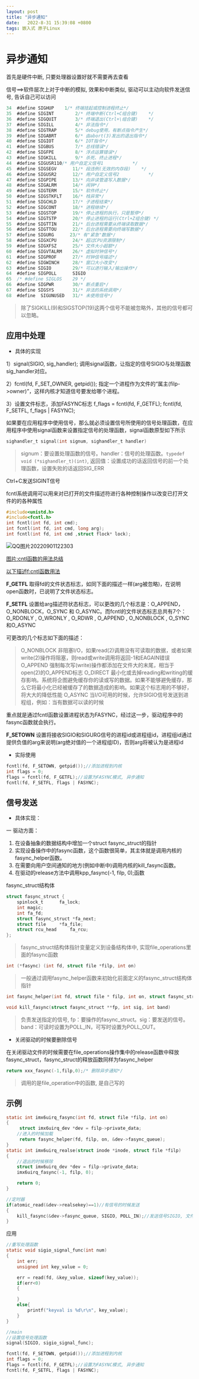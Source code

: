 ```yaml
---
layout: post
title: "异步通知" 
date:   2022-8-31 15:39:08 +0800
tags: 嵌入式 原子Linux 
---
```


# 异步通知

首先是硬件中断, 只要处理器设置好就不需要再去查看

信号==>软件层次上对于中断的模拟, 效果和中断类似, 驱动可以主动向软件发送信号, 告诉自己可以访问

```c
34	#define SIGHUP    1/* 终端挂起或控制进程终止*/
35	#define SIGINT        2/* 终端中断(Ctrl+C组合键)    */
36	#define SIGQUIT       3/* 终端退出(Ctrl+\组合键)    */
37	#define SIGILL        4/* 非法指令*/
38	#define SIGTRAP       5/* debug使用，有断点指令产生*/
39	#define SIGABRT       6/* 由abort(3)发出的退出指令*/
40	#define SIGIOT        6/* IOT指令*/
41	#define SIGBUS        7/* 总线错误*/
42	#define SIGFPE        8/* 浮点运算错误*/
43	#define SIGKILL       9/* 杀死、终止进程*/
44	#define SIGUSR110/* 用户自定义信号1           */
45	#define SIGSEGV      11/* 段违例(无效的内存段)    */
46	#define SIGUSR2      12/* 用户自定义信号2           */
47	#define SIGPIPE      13/* 向非读管道写入数据*/
48	#define SIGALRM      14/* 闹钟*/
49	#define SIGTERM      15/* 软件终止*/
50	#define SIGSTKFLT    16/* 栈异常*/
51	#define SIGCHLD      17/* 子进程结束*/
52	#define SIGCONT      18/* 进程继续*/
53	#define SIGSTOP      19/* 停止进程的执行，只是暂停*/
54	#define SIGTSTP      20/* 停止进程的运行(Ctrl+Z组合键) */
55	#define SIGTTIN      21/* 后台进程需要从终端读取数据*/
56	#define SIGTTOU      22/* 后台进程需要向终端写数据*/
57	#define SIGURG      23/* 有"紧急"数据*/
58	#define SIGXCPU      24/* 超过CPU资源限制*/
59	#define SIGXFSZ      25/* 文件大小超额*/
60	#define SIGVTALRM    26/* 虚拟时钟信号*/
61	#define SIGPROF      27/* 时钟信号描述*/
62	#define SIGWINCH     28/* 窗口大小改变*/
63	#define SIGIO        29/* 可以进行输入/输出操作*/
64	#define SIGPOLL      SIGIO   
65	/* #define SIGLOS    29 */
66	#define SIGPWR       30/* 断点重启*/
67	#define SIGSYS       31/* 非法的系统调用*/
68	#define  SIGUNUSED   31/* 未使用信号*/
```

>   除了SIGKILL(9)和SIGSTOP(19)这两个信号不能被忽略外，其他的信号都可以忽略。

## 应用中处理

+   具体的实现

1）signal(SIGIO, sig_handler);
调用signal函数，让指定的信号SIGIO与处理函数sig_handler对应。

2）fcntl(fd, F_SET_OWNER, getpid());
指定一个进程作为文件的“属主(filp->owner)”，这样内核才知道信号要发给哪个进程。

3）设置文件标志，添加FASYNC标志
f_flags = fcntl(fd, F_GETFL);
fcntl(fd, F_SETFL, f_flags | FASYNC);



如果要在应用程序中使用信号，那么就必须设置信号所使用的信号处理函数，在应用程序中使用signal函数来设置指定信号的处理函数，signal函数原型如下所示

```c
sighandler_t signal(int signum, sighandler_t handler)
```

>   signum：要设置处理函数的信号。handler：信号的处理函数。`typedef void (*sighandler_t)(int)`, 返回值：设置成功的话返回信号的前一个处理函数，设置失败的话返回SIG_ERR

Ctrl+C发送SIGINT信号

 fcntl系统调用可以用来对已打开的文件描述符进行各种控制操作以改变已打开文件的的各种属性

```c
#include<unistd.h>
#include<fcntl.h>
int fcntl(int fd, int cmd);
int fcntl(int fd, int cmd, long arg);
int fcntl(int fd, int cmd ,struct flock* lock);
```

![QQ图片20220901122303](E:\a学习\笔记\img\QQ图片20220901122303.png)

[ 图片:cntl函数的用法总结](https://blog.csdn.net/fengxinlinux/article/details/51980837)

[ 以下描述f:cntl函数用法](https://blog.csdn.net/ALone_cat/article/details/126554725)

**F_GETFL** 取得fd的文件状态标志，如同下面的描述一样(arg被忽略)，在说明open函数时，已说明了文件状态标志。

**F_SETFL** 设置给arg描述符状态标志，可以更改的几个标志是：O_APPEND，O_NONBLOCK，O_SYNC 和 O_ASYNC。而fcntl的文件状态标志总共有7个：O_RDONLY , O_WRONLY , O_RDWR , O_APPEND , O_NONBLOCK , O_SYNC和O_ASYNC

可更改的几个标志如下面的描述：

>   O_NONBLOCK 非阻塞I/O，如果read(2)调用没有可读取的数据，或者如果write(2)操作将阻塞，则read或write调用将返回-1和EAGAIN错误
>   O_APPEND 强制每次写(write)操作都添加在文件大的末尾，相当于open(2)的O_APPEND标志
>   O_DIRECT 最小化或去掉reading和writing的缓存影响。系统将企图避免缓存你的读或写的数据。如果不能够避免缓存，那么它将最小化已经被缓存了的数据造成的影响。如果这个标志用的不够好，将大大的降低性能
>   O_ASYNC 当I/O可用的时候，允许SIGIO信号发送到进程组，例如：当有数据可以读的时候

重点就是通过fcntl函数设置进程状态为FASYNC，经过这一步，驱动程序中的fasync函数就会执行。

**F_SETOWN** 设置将接收SIGIO和SIGURG信号的进程id或进程组id，进程组id通过提供负值的arg来说明(arg绝对值的一个进程组ID)，否则arg将被认为是进程id

+   实际使用

```c
fcntl(fd, F_SETOWN, getpid());//添加进程到内核
int flags = 0;
flags = fcntl(fd, F_GETFL);//设置为FASYNC模式, 异步通知
fcntl(fd, F_SETFL, flags | FASYNC);
```



## 信号发送

+   具体实现：

一 驱动方面：

1.   在设备抽象的数据结构中增加一个struct fasync_struct的指针
2.    实现设备操作中的fasync函数，这个函数很简单，其主体就是调用内核的fasync_helper函数。
3.    在需要向用户空间通知的地方(例如中断中)调用内核的kill_fasync函数。
4.    在驱动的release方法中调用kpp_fasync(-1, filp, 0);函数





fasync_struct结构体

```c
struct fasync_struct {
    spinlock_t      fa_lock;
    int magic;
    int fa_fd;
    struct fasync_struct *fa_next;
    struct file     *fa_file;
    struct rcu_head     fa_rcu;
};
```

>   fasync_struct结构体指针变量定义到设备结构体中, 实现file_operations里面的fasync函数

```c
int (*fasync) (int fd, struct file *filp, int on)
```

>   一般通过调用fasync_helper函数来初始化前面定义的fasync_struct结构体指针

```c
int fasync_helper(int fd, struct file * filp, int on, struct fasync_struct **fapp)
```

```c
void kill_fasync(struct fasync_struct **fp, int sig, int band)
```

>   负责发送指定的信号, fp：要操作的fasync_struct。sig：要发送的信号。band：可读时设置为POLL_IN，可写时设置为POLL_OUT。

+   关闭驱动的时候要删除信号

在关闭驱动文件的时候需要在file_operations操作集中的release函数中释放fasync_struct，fasync_struct的释放函数同样为fasync_helper

```c
return xxx_fasync(-1,filp,0);/* 删除异步通知*/
```

>   调用的是file_operation中的函数, 是自己写的



## 示例

```c
static int imx6uirq_fasync(int fd, struct file *filp, int on)
{
     struct imx6uirq_dev *dev = filp->private_data;
	//进入的时候加载
     return fasync_helper(fd, filp, on, &dev->fasync_queue);
}
static int imx6uirq_realse(struct inode *inode, struct file *filp)
{
	//退出的时候移除
    struct imx6uirq_dev *dev = filp->private_data;
    imx6uirq_fasync(-1, filp, 0);

    return 0;
}

//定时器
if(atomic_read(&dev->realsekey)==1)//有信号的时候发送
{
    kill_fasync(&dev->fasync_queue, SIGIO, POLL_IN);//发送信号SIGIO, 文件为可读状态
}


```



应用

```c
//重写处理函数
static void sigio_signal_func(int num)
{
    int err;
    unsigned int key_value = 0;

    err = read(fd, &key_value, sizeof(key_value));
    if(err<0)
    {

    }
    else{
        printf("keyval is %d\r\n", key_value);
    }
}

//main
//设置信号处理函数
signal(SIGIO, sigio_signal_func);

fcntl(fd, F_SETOWN, getpid());//添加进程到内核
int flags = 0;
flags = fcntl(fd, F_GETFL);//设置为FASYNC模式, 异步通知
fcntl(fd, F_SETFL, flags | FASYNC);

```



























